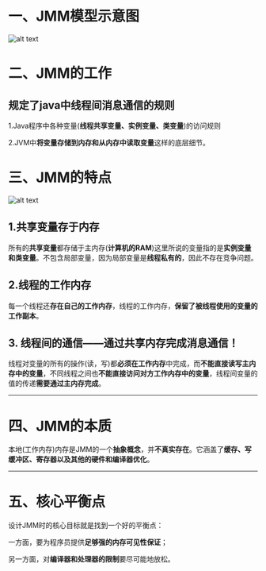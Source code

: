 # 一、JMM模型示意图
 ![alt text](../../../../../img/JMM模型示意图.png)

# 二、JMM的工作

## 规定了java中线程间消息通信的规则

1.Java程序中各种变量(**线程共享变量、实例变量、类变量**)的访问规则 

2.JVM中**将变量存储到内存和从内存中读取变量**这样的底层细节。


# 三、JMM的特点
![alt text](../../../../../img/JMM的特点及规定.png)

## 1.共享变量存于内存
所有的**共享变量**都存储于主内存(**计算机的RAM**)这里所说的变量指的是**实例变量和类变量**。不包含局部变量，因为局部变量是**线程私有的**，因此不存在竞争问题。  


## 2.线程的工作内存 
每一个线程还**存在自己的工作内存**，线程的工作内存，**保留了被线程使用的变量的工作副本**。  

## 3. 线程间的通信——通过共享内存完成消息通信！
线程对变量的所有的操作(读，写)都**必须在工作内存**中完成，而**不能直接读写主内存中的变量**，不同线程之间也**不能直接访问对方工作内存中的变量**，线程间变量的值的传递**需要通过主内存完成**。

---
# 四、JMM的本质
本地(工作内存)内存是JMM的一个**抽象概念**，并**不真实存在**。它涵盖了**缓存、写缓冲区、寄存器以及其他的硬件和编译器优化**。

---
# 五、核心平衡点
设计JMM时的核心目标就是找到一个好的平衡点：

一方面，要为程序员提供**足够强的内存可见性保证**；

另一方面，对**编译器和处理器的限制**要尽可能地放松。
